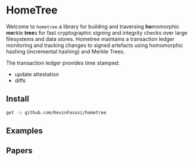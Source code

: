 # HomeTree

Welcome to `hometree` a library for building and traversing **ho**momorphic **me**rkle **tree**s for fast cryptographic 
signing and integrity checks over large filesystems and data stores. Hometree maintains a transaction
ledger monitoring and tracking changes to signed artefacts using homomorphic hashing (incremental hashing) and Merkle 
Trees. 

The transaction ledger provides time stamped:

- update attestation
- diffs

## Install

```sh
get -u github.com/KevinFasusi/hometree
```

## Examples


## Papers

